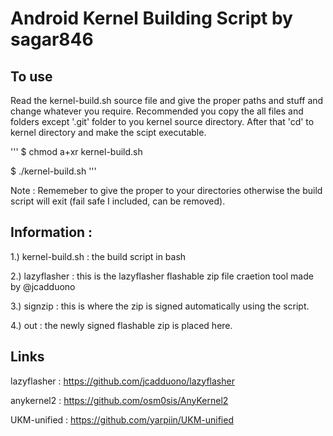 # Android Kernel Building Script by sagar846

## To use

Read the kernel-build.sh source file and give the proper paths and stuff and change whatever you require.
Recommended you copy the all files and folders except '.git' folder to you kernel source directory.
After that 'cd' to kernel directory and make the scipt executable.

'''
$ chmod a+xr kernel-build.sh

$ ./kernel-build.sh
'''

Note : Rememeber to give the proper to your directories otherwise the build script will exit (fail safe I included, can be removed).

## Information :

1.) kernel-build.sh : the build script in bash

2.) lazyflasher : this is the lazyflasher flashable zip file craetion tool made by @jcadduono

3.) signzip : this is where the zip is signed automatically using the script.

4.) out : the newly signed flashable zip is placed here.

## Links

lazyflasher : https://github.com/jcadduono/lazyflasher

anykernel2  : https://github.com/osm0sis/AnyKernel2

UKM-unified : https://github.com/yarpiin/UKM-unified
